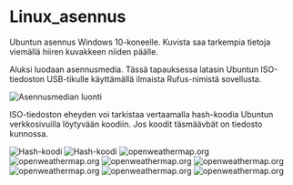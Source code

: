 # Linux_asennus
Ubuntun asennus Windows 10-koneelle. Kuvista saa tarkempia tietoja viemällä hiiren kuvakkeen niiden päälle.

Aluksi luodaan asennusmedia. Tässä tapauksessa latasin Ubuntun ISO-tiedoston USB-tikulle käyttämällä
ilmaista Rufus-nimistä sovellusta.

<img src="kuvat/kuva1.png" alt="Asennusmedian luonti" title="Asennusmedian luonti">

ISO-tiedoston eheyden voi tarkistaa vertaamalla hash-koodia Ubuntun verkkosivuilla löytyvään koodiin.
Jos koodit täsmäävbät on tiedosto kunnossa.

<img src="kuvat/kuva2.png" alt="Hash-koodi" title="Hash-koodi">

<img src="kuvat/kuva3.png" alt="Hash-koodi" title="Hash-koodi">



<img src="kuvat/kuva4.jpg" alt="openweathermap.org" title="openweathermap.org">

<img src="kuvat/kuva5.jpg" alt="openweathermap.org" title="openweathermap.org">

<img src="kuvat/kuva6.jpg" alt="openweathermap.org" title="openweathermap.org">

<img src="kuvat/kuva7.jpg" alt="openweathermap.org" title="openweathermap.org">

<img src="kuvat/kuva8.jpg" alt="openweathermap.org" title="openweathermap.org">

<img src="kuvat/kuva9.jpg" alt="openweathermap.org" title="openweathermap.org">

<img src="kuvat/kuva10.jpg" alt="openweathermap.org" title="openweathermap.org">




